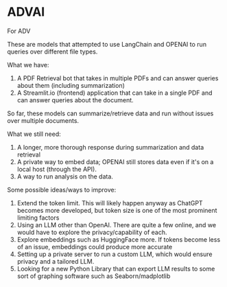 # ADVAI
For ADV

These are models that attempted to use LangChain and OPENAI to run queries over different file types. 

What we have:

1. A PDF Retrieval bot that takes in multiple PDFs and can answer queries about them (including summarization)
2. A Streamlit.io (frontend) application that can take in a single PDF and can answer queries about the document.

So far, these models can summarize/retrieve data and run without issues over multiple documents. 

What we still need:

1. A longer, more thorough response during summarization and data retrieval
2. A private way to embed data; OPENAI still stores data even if it's on a local host (through the API).
3. A way to run analysis on the data. 

Some possible ideas/ways to improve:

1. Extend the token limit. This will likely happen anyway as ChatGPT becomes more developed, but token size is one of the most prominent limiting factors
2. Using an LLM other than OpenAI. There are quite a few online, and we would have to explore the privacy/capability of each.
3. Explore embeddings such as HuggingFace more. If tokens become less of an issue, embeddings could produce more accurate 
4. Setting up a private server to run a custom LLM, which would ensure privacy and a tailored LLM.
5. Looking for a new Python Library that can export LLM results to some sort of graphing software such as Seaborn/madplotlib
